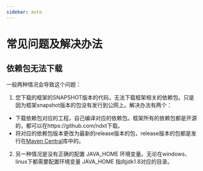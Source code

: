```yaml
---
sidebar: auto
---
```

# 常见问题及解决办法

## 依赖包无法下载
一般两种情况会导致这个问题：
1. 您下载的框架的SNAPSHOT版本的代码，无法下载框架相关的依赖包。只是因为框架snapshot版本的包没有发行到公网上。解决办法有两个：
  * 下载依赖包对应的工程，自己编译对应的依赖包。框架所有的依赖包都是开源的，都可以在https://github.com/ndxt下载。
  * 将对应的依赖包版本更改为最新的release版本的包，release版本的包都是发行在[Maven Central](http://central.maven.org/maven2/com/centit/)库中的。
2. 另一种情况是没有正确的配置 JAVA_HOME 环境变量。无论在windows、linux下都需要配置环境变量 JAVA_HOME 指向jdk1.8对应的目录。



